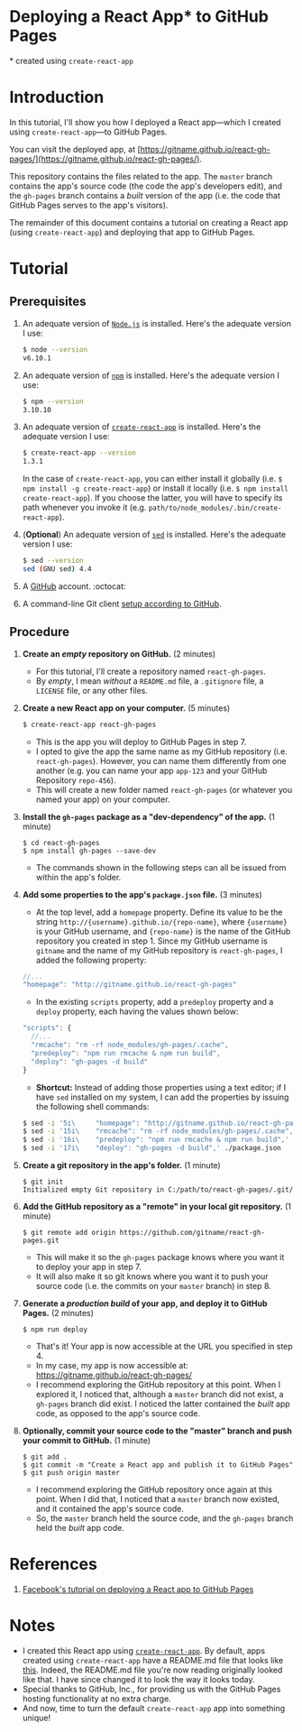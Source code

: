 # Deploying a React App\* to GitHub Pages

\* created using `create-react-app`

# Introduction

In this tutorial, I'll show you how I deployed a React app—which I created using `create-react-app`—to GitHub Pages.

You can visit the deployed app, at [https://gitname.github.io/react-gh-pages/](https://gitname.github.io/react-gh-pages/).

This repository contains the files related to the app. The `master` branch contains the app's source code (the code the app's developers edit), and the `gh-pages` branch contains a _built_ version of the app (i.e. the code that GitHub Pages serves to the app's visitors).

The remainder of this document contains a tutorial on creating a React app (using `create-react-app`) and deploying that app to GitHub Pages.

# Tutorial

## Prerequisites

1. An adequate version of [`Node.js`](https://nodejs.org/) is installed. Here's the adequate version I use:

    ```sh
    $ node --version
    v6.10.1
    ```

2. An adequate version of [`npm`](https://nodejs.org/) is installed. Here's the adequate version I use:

    ```sh
    $ npm --version
    3.10.10
    ```

3. An adequate version of [`create-react-app`](https://github.com/facebookincubator/create-react-app) is installed. Here's the adequate version I use:

    ```sh
    $ create-react-app --version
    1.3.1
    ```

    In the case of `create-react-app`, you can either install it globally (i.e. `$ npm install -g create-react-app`) or install it locally (i.e. `$ npm install create-react-app`). If you choose the latter, you will have to specify its path whenever you invoke it (e.g. `path/to/node_modules/.bin/create-react-app`).

4. (**Optional**) An adequate version of [`sed`](http://www.gnu.org/software/sed/) is installed. Here's the adequate version I use:

    ```sh
    $ sed --version
    sed (GNU sed) 4.4
    ```

5. A [GitHub](https://www.github.com) account. :octocat:

6. A command-line Git client [setup according to GitHub](https://help.github.com/articles/set-up-git/).

## Procedure

1. **Create an _empty_ repository on GitHub.** (2 minutes)

    - For this tutorial, I'll create a repository named `react-gh-pages`.
    - By _empty_, I mean _without_ a `README.md` file, a `.gitignore` file, a `LICENSE` file, or any other files.

2. **Create a new React app on your computer.** (5 minutes)

    ```sh
    $ create-react-app react-gh-pages
    ```

    - This is the app you will deploy to GitHub Pages in step 7.
    - I opted to give the app the same name as my GitHub repository (i.e. `react-gh-pages`). However, you can name them differently from one another (e.g. you can name your app `app-123` and your GitHub Repository `repo-456`).
    - This will create a new folder named `react-gh-pages` (or whatever you named your app) on your computer.

3. **Install the `gh-pages` package as a "dev-dependency" of the app.** (1 minute)

    ```
    $ cd react-gh-pages
    $ npm install gh-pages --save-dev
    ```

    - The commands shown in the following steps can all be issued from within the app's folder.

4. **Add some properties to the app's `package.json` file.** (3 minutes)

    - At the top level, add a `homepage` property. Define its value to be the string `http://{username}.github.io/{repo-name}`, where `{username}` is your GitHub username, and `{repo-name}` is the name of the GitHub repository you created in step 1. Since my GitHub username is `gitname` and the name of my GitHub repository is `react-gh-pages`, I added the following property:

    ```js
    //...
    "homepage": "http://gitname.github.io/react-gh-pages"
    ```

    - In the existing `scripts` property, add a `predeploy` property and a `deploy` property, each having the values shown below:

    ```js
    "scripts": {
      //...
      "rmcache": "rm -rf node_modules/gh-pages/.cache",
      "predeploy": "npm run rmcache & npm run build",
      "deploy": "gh-pages -d build"
    }
    ```

    - **Shortcut:** Instead of adding those properties using a text editor; if I have `sed` installed on my system, I can add the properties by issuing the following shell commands:

    ```sh
    $ sed -i '5i\  	  "homepage": "http://gitname.github.io/react-gh-pages",' ./package.json
    $ sed -i '15i\    "rmcache": "rm -rf node_modules/gh-pages/.cache",' ./package.json
    $ sed -i '16i\    "predeploy": "npm run rmcache & npm run build",' ./package.json
    $ sed -i '17i\    "deploy": "gh-pages -d build",' ./package.json
    ```

5. **Create a git repository in the app's folder.** (1 minute)

    ```
    $ git init
    Initialized empty Git repository in C:/path/to/react-gh-pages/.git/
    ```

6. **Add the GitHub repository as a "remote" in your local git repository.** (1 minute)

    ```
    $ git remote add origin https://github.com/gitname/react-gh-pages.git
    ```

    - This will make it so the `gh-pages` package knows where you want it to deploy your app in step 7.
    - It will also make it so git knows where you want it to push your source code (i.e. the commits on your `master` branch) in step 8.

7. **Generate a _production build_ of your app, and deploy it to GitHub Pages.** (2 minutes)

    ```
    $ npm run deploy
    ```

    - That's it! Your app is now accessible at the URL you specified in step 4.
    - In my case, my app is now accessible at: https://gitname.github.io/react-gh-pages/
    - I recommend exploring the GitHub repository at this point. When I explored it, I noticed that, although a `master` branch did not exist, a `gh-pages` branch did exist. I noticed the latter contained the _built_ app code, as opposed to the app's source code.

8. **Optionally, commit your source code to the "master" branch and push your commit to GitHub.** (1 minute)

    ```
    $ git add .
    $ git commit -m "Create a React app and publish it to GitHub Pages"
    $ git push origin master
    ```

    - I recommend exploring the GitHub repository once again at this point. When I did that, I noticed that a `master` branch now existed, and it contained the app's source code.
    - So, the `master` branch held the source code, and the `gh-pages` branch held the _built_ app code.

# References

1. [Facebook's tutorial on deploying a React app to GitHub Pages](https://facebook.github.io/create-react-app/docs/deployment#github-pages-https-pagesgithubcom)

# Notes

-   I created this React app using [`create-react-app`](https://github.com/facebookincubator/create-react-app). By default, apps created using `create-react-app` have a README.md file that looks like [this](https://github.com/facebookincubator/create-react-app/blob/master/packages/react-scripts/template/README.md). Indeed, the README.md file you're now reading originally looked like that. I have since changed it to look the way it looks today.
-   Special thanks to GitHub, Inc., for providing us with the GitHub Pages hosting functionality at no extra charge.
-   And now, time to turn the default `create-react-app` app into something unique!
